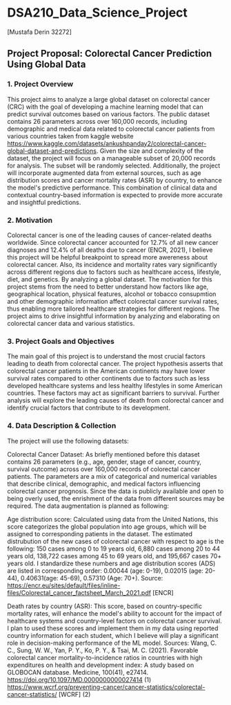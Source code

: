 # DSA210_Data_Science_Project

[Mustafa Derin 32272]

## Project Proposal: Colorectal Cancer Prediction Using Global Data

### 1. Project Overview
   
This project aims to analyze a large global dataset on colorectal cancer (CRC) with the goal of developing a machine learning model that can predict survival outcomes based on various factors. The public dataset contains 26 parameters across over 160,000 records, including demographic and medical data related to colorectal cancer patients from various countries taken from kaggle website https://www.kaggle.com/datasets/ankushpanday2/colorectal-cancer-global-dataset-and-predictions. Given the size and complexity of the dataset, the project will focus on a manageable subset of 20,000 records for analysis. The subset will be randomly selected. Additionally, the project will incorporate augmented data from external sources, such as age distribution scores and cancer mortality rates (ASR) by country, to enhance the model's predictive performance. This combination of clinical data and contextual country-based information is expected to provide more accurate and insightful predictions.

### 2. Motivation
   
Colorectal cancer is one of the leading causes of cancer-related deaths worldwide. Since colorectal cancer accounted for 12.7% of all new cancer diagnoses and 12.4% of all deaths due to cancer (ENCR, 2021), I believe this project will be helpful breakpoint to spread more awereness about colorectal cancer. Also, its incidence and mortality rates vary significantly across different regions due to factors such as healthcare access, lifestyle, diet, and genetics. By analyzing a global dataset. The motivation for this project stems from the need to better understand how factors like age, geographical location, physical features, alcohol or tobacco consupmtion and other demographic information affect colorectal cancer survival rates, thus enabling more tailored healthcare strategies for different regions. The project aims to drive insightful information by analyzing and elaborating on colorectal cancer data and various statistics. 

### 3. Project Goals and Objectives
   
The main goal of this project is to understand the most crucial factors leading to death from colorectal cancer. The project hypothesis asserts that colorectal cancer patients in the American continents may have lower survival rates compared to other continents due to factors such as less developed healthcare systems and less healthy lifestyles in some American countries. These factors may act as significant barriers to survival. Further analysis will explore the leading causes of death from colorectal cancer and identify crucial factors that contribute to its development.

### 4. Data Description & Collection
   
The project will use the following datasets:

Colorectal Cancer Dataset:
As briefly mentioned before this dataset contains 26 parameters (e.g., age, gender, stage of cancer, country, survival outcome) across over 160,000 records of colorectal cancer patients. The parameters are a mix of categorical and numerical variables that describe clinical, demographic, and medical factors influencing colorectal cancer prognosis. Since the data is publicly available and open to being overly used, the enrishment of the data from different sources may be required. The data augmentation is planned as following:

Age distribution score: Calculated using data from the United Nations, this score categorizes the global population into age groups, which will be assigned to corresponding patients in the dataset. The estimated distrubution of the new cases of colorectal cancer with respect to age is the following: 150 cases among 0 to 19 years old, 6,880 cases among 20 to 44 years old, 138,722 cases among 45 to 69 years old, and 195,667 cases 70+ years old. I standardize these numbers and age distribution scores (ADS) are listed in corresponding order: 0.00044 (age: 0-19), 0.02015 (age: 20-44), 0.40631(age: 45-69), 0.57310 (Age: 70+).
Source: https://encr.eu/sites/default/files/inline-files/Colorectal_cancer_factsheet_March_2021.pdf [ENCR] 

Death rates by country (ASR): This score, based on country-specific mortality rates, will enhance the model's ability to account for the impact of healthcare systems and country-level factors on colorectal cancer survival. I plan to used these scores and implement them in my data using reported country information for each student, which I believe will play a significant role in decision-making performance of the ML model. Sources: Wang, C. C., Sung, W. W., Yan, P. Y., Ko, P. Y., & Tsai, M. C. (2021). Favorable colorectal cancer mortality-to-incidence ratios in countries with high expenditures on health and development index: A study based on GLOBOCAN database. Medicine, 100(41), e27414. https://doi.org/10.1097/MD.0000000000027414 (1) https://www.wcrf.org/preventing-cancer/cancer-statistics/colorectal-cancer-statistics/ [WCRF] (2)
